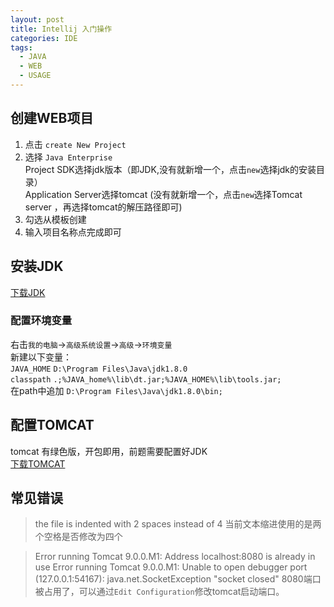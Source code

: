```yaml
---
layout: post
title: Intellij 入门操作
categories: IDE
tags:
  - JAVA
  - WEB
  - USAGE
---
```



## 创建WEB项目
1. 点击 `create New Project `
2. 选择 `Java Enterprise `  
Project SDK选择jdk版本（即JDK,没有就新增一个，点击` new `选择jdk的安装目录）   
Application Server选择tomcat (没有就新增一个，点击` new `选择Tomcat server ，再选择tomcat的解压路径即可)  
3. 勾选从模板创建   
4. 输入项目名称点完成即可   

## 安装JDK
[下载JDK](http://rj.baidu.com/soft/detail/17531.html)

### 配置环境变量
右击`我的电脑`->`高级系统设置`->`高级`->`环境变量`  
新建以下变量：  
`JAVA_HOME`   `D:\Program Files\Java\jdk1.8.0`   
`classpath`   `.;%JAVA_home%\lib\dt.jar;%JAVA_HOME%\lib\tools.jar;`  
在path中追加 `D:\Program Files\Java\jdk1.8.0\bin;`  


## 配置TOMCAT
tomcat 有绿色版，开包即用，前题需要配置好JDK  
[下载TOMCAT](http://tomcat.apache.org/download-90.cgi)  

## 常见错误
> the file is indented with 2 spaces instead  of 4
当前文本缩进使用的是两个空格是否修改为四个

> Error running Tomcat 9.0.0.M1: Address localhost:8080 is already in use
> Error running Tomcat 9.0.0.M1: Unable to open debugger port (127.0.0.1:54167): java.net.SocketException "socket closed"
8080端口被占用了，可以通过`Edit Configuration`修改tomcat启动端口。


